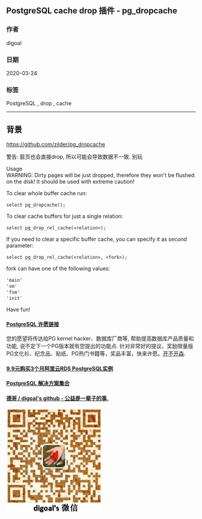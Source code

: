 ## PostgreSQL cache drop 插件 -   pg_dropcache   
                                
### 作者                                                                                                
digoal                                                                                                                                         
                                                  
### 日期                                                                                                                                         
2020-03-24                                                                                                                                     
                                                                                                                                         
### 标签                                                                                                                                         
PostgreSQL , drop , cache           
                                             
----                                       
                                                  
## 背景      
https://github.com/zilder/pg_dropcache  

警告: 脏页也会直接drop, 所以可能会导致数据不一致. 别玩  
  
  
Usage  
WARNING: Dirty pages will be just dropped, therefore they won't be flushed on the disk! It should be used with extreme caution!  
  
To clear whole buffer cache run:  
  
```  
select pg_dropcache();  
```  
  
To clear cache buffers for just a single relation:  
  
```  
select pg_drop_rel_cache(<relation>);  
```  
  
If you need to clear a specific buffer cache, you can specify it as second parameter:  
  
```  
select pg_drop_rel_cache(<relation>, <fork>);  
```  
  
fork can have one of the following values:  
  
```  
'main'  
'vm'  
'fsm'  
'init'  
```  
  
Have fun!  
  
  
  
  
  
  
  
  
  
  
  
  
  
  
  
  
  
  
  
  
  
  
  
  
  
  
  
  
  
  
  
  
  
  
  
  
  
  
  
  
  
  
  
  
  
  
  
  
  
  
  
  
  
  
  
#### [PostgreSQL 许愿链接](https://github.com/digoal/blog/issues/76 "269ac3d1c492e938c0191101c7238216")
您的愿望将传达给PG kernel hacker、数据库厂商等, 帮助提高数据库产品质量和功能, 说不定下一个PG版本就有您提出的功能点. 针对非常好的提议，奖励限量版PG文化衫、纪念品、贴纸、PG热门书籍等，奖品丰富，快来许愿。[开不开森](https://github.com/digoal/blog/issues/76 "269ac3d1c492e938c0191101c7238216").  
  
  
#### [9.9元购买3个月阿里云RDS PostgreSQL实例](https://www.aliyun.com/database/postgresqlactivity "57258f76c37864c6e6d23383d05714ea")
  
  
#### [PostgreSQL 解决方案集合](https://yq.aliyun.com/topic/118 "40cff096e9ed7122c512b35d8561d9c8")
  
  
#### [德哥 / digoal's github - 公益是一辈子的事.](https://github.com/digoal/blog/blob/master/README.md "22709685feb7cab07d30f30387f0a9ae")
  
  
![digoal's wechat](../pic/digoal_weixin.jpg "f7ad92eeba24523fd47a6e1a0e691b59")
  
